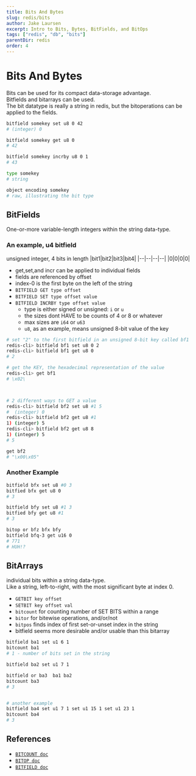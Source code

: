 ```yaml
---
title: Bits And Bytes
slug: redis/bits
author: Jake Laursen
excerpt: Intro to Bits, Bytes, BitFields, and BitOps
tags: ["redis", "db", "bits"]
parentDir: redis
order: 4
---
```



# Bits And Bytes
Bits can be used for its compact data-storage advantage.  
Bitfields and bitarrays can be used.  
The bit datatype is really a string in redis, but the bitoperations can be applied to the fields.  

```bash
bitfield somekey set u8 0 42
# (integer) 0

bitfield somekey get u8 0
# 42

bitfield somekey incrby u8 0 1
# 43

type somekey
# string

object encoding somekey
# raw, illustrating the bit type
```

## BitFields
One-or-more variable-length integers within the string data-type.  
### An example, u4 bitfield
unsigned integer, 4 bits in length
|bit1|bit2|bit3|bit4|
|--|--|--|--|
|0|0|0|0|

- get,set,and incr can be applied to individual fields
- fields are referenced by offset
- index-0 is the first byte on the left of the string
- `BITFIELD GET type offset`
- `BITFIELD SET type offset value`
- `BITFIELD INCRBY type offset value`
  - type is either signed or unsigned: `i` or `u`
  - the sizes dont HAVE to be counts of 4 or 8 or whatever
  - max sizes are `i64` or `u63`
  - `u8`, as an example, means unsigned 8-bit value of the key

```bash
# set "2" to the first bitfield in an unsigned 8-bit key called bf1
redis-cli> bitfield bf1 set u8 0 2
redis-cli> bitfield bf1 get u8 0
# 2

# get the KEY, the hexadecimal representation of the value
redis-cli> get bf1
# \x02\



# 2 different ways to GET a value
redis-cli> bitfield bf2 set u8 #1 5
#  (integer) 0
redis-cli> bitfield bf2 get u8 #1
1) (integer) 5
redis-cli> bitfield bf2 get u8 8
1) (integer) 5
# 5

get bf2
# "\x00\x05"
```


### Another Example
```bash
bitfield bfx set u8 #0 3
bitfied bfx get u8 0
# 3

bitfield bfy set u8 #1 3
bitfied bfy get u8 #1
# 3

bitop or bfz bfx bfy
bitfield bfq-3 get u16 0
# 771
# HUH!?
```

## BitArrays
individual bits within a string data-type.  
Like a string, left-to-right, with the most significant byte at index 0.  
- `GETBIT key offset`
- `SETBIT key offset val`
- `bitcount` for counting number of SET BITS within a range
- `bitor` for bitewise operations, and/or/not
- `bitpos` finds index of first set-or-unset index in the string
- bitfield seems more desirable and/or usable than this bitarray

```bash
bitfield ba1 set u1 6 1
bitcount ba1
# 1 - number of bits set in the string

bitfield ba2 set u1 7 1

bitfield or ba3  ba1 ba2
bitcount ba3
# 3


# another example
bitfield ba4 set u1 7 1 set u1 15 1 set u1 23 1
bitcount ba4
# 3

```
## References
- [`BITCOUNT doc`](https://redis.io/commands/bitcount/)
- [`BITOP doc`](https://redis.io/commands/bitop/)
- [`BITFIELD doc`](https://redis.io/commands/bitfield/)
